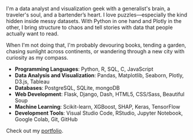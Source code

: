 <!--
I am a data analyst and visualization specialist driven by curiosity, creativity, and a dedication to lifelong learning. A versatile generalist with expertise in Python and a broad analytical toolkit, I bring a passion for solving complex problems and meticulous attention to detail to every project. My diverse experiences—spanning two advanced degrees, extensive global travel, and a decade in hospitality—have sharpened my adaptability, communication skills, and ability to build rapport with people from all walks of life. I thrive on learning, synthesizing knowledge across disciplines, and delivering clear, impactful insights.

“I arise in the morning torn between a desire to improve (or save) the world and a desire to enjoy (or savor) the world. This makes it hard to plan the day.” - E.B. White
-->
I'm a data analyst and visualization geek with a generalist's brain, a traveler's soul, and a bartender’s heart. I love puzzles—especially the kind hidden inside messy datasets. With Python in one hand and Plotly in the other, I bring structure to chaos and tell stories with data that people actually want to read.

When I'm not doing that, I'm probably devouring books, tending a garden, chasing sunlight across continents, or wandering through a new city with curiosity as my compass.

- **Programming Languages**: Python, R, SQL, C, JavaScript
- **Data Analysis and Visualization**: Pandas, Matplotlib, Seaborn, Plotly, D3.js, Tableau
- **Databases**: PostgreSQL, SQLite, mongoDB
- **Web Development**: Flask, Django, Dash, HTML5, CSS/Sass, Beautiful Soup
- **Machine Learning**: Scikit-learn, XGBoost, SHAP, Keras, TensorFlow
- **Development Tools**: Visual Studio Code, RStudio, Jupyter Notebook, Google Colab, Git, GitHub

Check out my <a href="https://johbry17.github.io/portfolio/index.html" target="_blank">portfolio</a>.

<!--
By day, I wrangle data. By night (and weekends), I’m an explorer—of books, trails, cities, and ideas. I'm a data analyst and visualization specialist who thrives on learning, solving, and making the complex clear. My path has taken me through two Master’s degrees, five continents, countless datasets, and a surprising number of cocktail shakers. Each step sharpened my people skills, problem-solving mindset, and thirst for understanding.

I’m happiest where curiosity meets impact—and where data can help us understand and improve the world we live in.
-->

<!--
**johbry17/johbry17** is a ✨ _special_ ✨ repository because its `README.md` (this file) appears on your GitHub profile.

Here are some ideas to get you started:

- 🔭 I’m currently working on ...
- 🌱 I’m currently learning ...
- 👯 I’m looking to collaborate on ...
- 🤔 I’m looking for help with ...
- 💬 Ask me about ...
- 📫 How to reach me: ...
- 😄 Pronouns: ...
- ⚡ Fun fact: ...
-->
